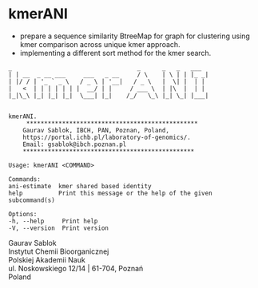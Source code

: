 # kmerANI

- prepare a sequence similarity BtreeMap for graph for clustering using kmer comparison across unique kmer approach.
- implementing a different sort method for the kmer search.

```
_                                   _      _   _   ___
| | __  _ __ ___     ___   _ __     / \    | \ | | |_ _|
| |/ / | '_ ` _ \   / _ \ | '__|   / _ \   |  \| |  | |
|   <  | | | | | | |  __/ | |     / ___ \  | |\  |  | |
|_|\_\ |_| |_| |_|  \___| |_|    /_/   \_\ |_| \_| |___|


kmerANI.
     ************************************************
    Gaurav Sablok, IBCH, PAN, Poznan, Poland,
    https://portal.ichb.pl/laboratory-of-genomics/.
    Email: gsablok@ibch.poznan.pl
    ************************************************

Usage: kmerANI <COMMAND>

Commands:
ani-estimate  kmer shared based identity
help          Print this message or the help of the given subcommand(s)

Options:
-h, --help     Print help
-V, --version  Print version
```

Gaurav Sablok \
Instytut Chemii Bioorganicznej \
Polskiej Akademii Nauk \
ul. Noskowskiego 12/14 | 61-704, Poznań \
Poland
